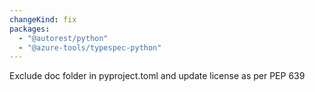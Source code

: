 ```yaml
---
changeKind: fix
packages:
  - "@autorest/python"
  - "@azure-tools/typespec-python"
---
```


Exclude doc folder in pyproject.toml and update license as per PEP 639
